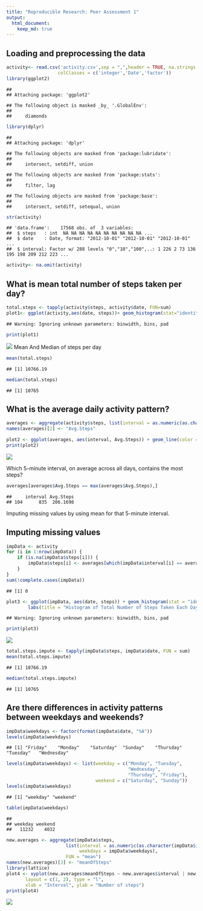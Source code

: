```yaml
---
title: "Reproducible Research: Peer Assessment 1"
output: 
  html_document:
    keep_md: true
---
```



## Loading and preprocessing the data

```r
activity<- read.csv('activity.csv',sep = ",",header = TRUE, na.strings ="NA",
                   colClasses = c('integer','Date','factor'))
library(ggplot2)
```

```
## 
## Attaching package: 'ggplot2'
```

```
## The following object is masked _by_ '.GlobalEnv':
## 
##     diamonds
```

```r
library(dplyr)
```

```
## 
## Attaching package: 'dplyr'
```

```
## The following objects are masked from 'package:lubridate':
## 
##     intersect, setdiff, union
```

```
## The following objects are masked from 'package:stats':
## 
##     filter, lag
```

```
## The following objects are masked from 'package:base':
## 
##     intersect, setdiff, setequal, union
```

```r
str(activity)
```

```
## 'data.frame':	17568 obs. of  3 variables:
##  $ steps   : int  NA NA NA NA NA NA NA NA NA NA ...
##  $ date    : Date, format: "2012-10-01" "2012-10-01" "2012-10-01" ...
##  $ interval: Factor w/ 288 levels "0","10","100",..: 1 226 2 73 136 195 198 209 212 223 ...
```

```r
activity<- na.omit(activity)
```


## What is mean total number of steps taken per day?

```r
total.steps <- tapply(activity$steps, activity$date, FUN=sum)
plot1<- ggplot(activity,aes(date, steps))+ geom_histogram(stat="identity", binwidth = 0.5)+ labs(title = "Histogram of Total Number of Steps Taken Each Day",x = "Date", y = "Total Number of Steps")
```

```
## Warning: Ignoring unknown parameters: binwidth, bins, pad
```

```r
print(plot1)
```

![](PA1_template_files/figure-html/unnamed-chunk-2-1.png)<!-- -->
Mean And Median of steps per day

```r
mean(total.steps)
```

```
## [1] 10766.19
```

```r
median(total.steps)
```

```
## [1] 10765
```

## What is the average daily activity pattern?

```r
averages <- aggregate(activity$steps, list(interval = as.numeric(as.character(activity$interval))), FUN = "mean")
names(averages)[2] <- "Avg.Steps"

plot2 <- ggplot(averages, aes(interval, Avg.Steps)) + geom_line(color = "green", size = 0.7) + labs(title = "Time Series Plot of the 5-minute Intervals", x = "5-minute intervals", y = "Average Number of Steps Taken")
print(plot2)
```

![](PA1_template_files/figure-html/unnamed-chunk-4-1.png)<!-- -->

Which 5-minute interval, on average across all days, contains the most steps?

```r
averages[averages$Avg.Steps == max(averages$Avg.Steps),]
```

```
##     interval Avg.Steps
## 104      835  206.1698
```

Imputing missing values by using mean for that 5-minute interval.


## Imputing missing values

```r
impData <- activity 
for (i in 1:nrow(impData)) {
    if (is.na(impData$steps[i])) {
        impData$steps[i] <- averages[which(impData$interval[i] == averages$interval), ]$Avg.Steps
    }
}
sum(!complete.cases(impData))
```

```
## [1] 0
```

```r
plot3 <- ggplot(impData, aes(date, steps)) + geom_histogram(stat = "identity",binwidth = .5) +
        labs(title = "Histogram of Total Number of Steps Taken Each Day (Imputed Data)",x = "Date", y = "Total Number of Steps")
```

```
## Warning: Ignoring unknown parameters: binwidth, bins, pad
```

```r
print(plot3)
```

![](PA1_template_files/figure-html/unnamed-chunk-6-1.png)<!-- -->

```r
total.steps.impute <- tapply(impData$steps, impData$date, FUN = sum)
mean(total.steps.impute)
```

```
## [1] 10766.19
```

```r
median(total.steps.impute)
```

```
## [1] 10765
```


## Are there differences in activity patterns between weekdays and weekends?

```r
impData$weekdays <- factor(format(impData$date, "%A"))
levels(impData$weekdays)
```

```
## [1] "Friday"    "Monday"    "Saturday"  "Sunday"    "Thursday"  "Tuesday"   "Wednesday"
```

```r
levels(impData$weekdays) <- list(weekday = c("Monday", "Tuesday",
                                             "Wednesday", 
                                             "Thursday", "Friday"),
                                 weekend = c("Saturday", "Sunday"))
levels(impData$weekdays)
```

```
## [1] "weekday" "weekend"
```

```r
table(impData$weekdays)
```

```
## 
## weekday weekend 
##   11232    4032
```

```r
new.averages <- aggregate(impData$steps, 
                      list(interval = as.numeric(as.character(impData$interval)), 
                           weekdays = impData$weekdays),
                      FUN = "mean")
names(new.averages)[3] <- "meanOfSteps"
library(lattice)
plot4 <- xyplot(new.averages$meanOfSteps ~ new.averages$interval | new.averages$weekdays, 
       layout = c(1, 2), type = "l", 
       xlab = "Interval", ylab = "Number of steps")
print(plot4)
```

![](PA1_template_files/figure-html/unnamed-chunk-7-1.png)<!-- -->
